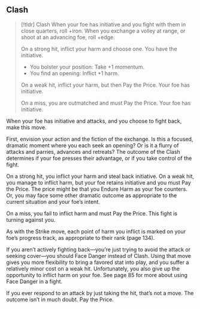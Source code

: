 ## Clash
>[!tldr] Clash
>When your foe has initiative and you fight with them in close quarters, roll +iron. When you exchange a volley at range, or shoot at an advancing foe, roll +edge.
>
>On a strong hit, inflict your harm and choose one. You have the initiative.
>- You bolster your position: Take +1 momentum.
>- You find an opening: Inflict +1 harm.
>
>On a weak hit, inflict your harm, but then Pay the Price. Your foe has initiative.
>
>On a miss, you are outmatched and must Pay the Price. Your foe has initiative.

When your foe has initiative and attacks, and you choose to fight back, make this move.

First, envision your action and the fiction of the exchange. Is this a focused, dramatic moment where you each seek an opening? Or is it a flurry of attacks and parries, advances and retreats? The outcome of the Clash determines if your foe presses their advantage, or if you take control of the fight.

On a strong hit, you inflict your harm and steal back initiative. On a weak hit, you manage to inflict harm, but your foe retains initiative and you must Pay the Price. The price might be that you Endure Harm as your foe counters. Or, you may face some other dramatic outcome as appropriate to the current situation and your foe’s intent.

On a miss, you fail to inflict harm and must Pay the Price. This fight is turning against you.

As with the Strike move, each point of harm you inflict is marked on your foe’s progress track, as appropriate to their rank (page 134).

If you aren’t actively fighting back—you’re just trying to avoid the attack or seeking cover—you should Face Danger instead of Clash. Using that move gives you more flexibility to bring a favored stat into play, and you suffer a relatively minor cost on a weak hit. Unfortunately, you also give up the opportunity to inflict harm on your foe. See page 85 for more about using Face Danger in a fight.

If you ever respond to an attack by just taking the hit, that’s not a move. The outcome isn’t in much doubt. Pay the Price.
